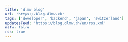 ```yaml
---
title: 'dlmw blog'
url: 'https://blog.dlmw.ch'
tags: ['developer', 'backend', 'japan', 'switzerland']
updatesFeed: 'https://blog.dlmw.ch/en/rss.xml'
nsfw: false
rss: true
---
```

